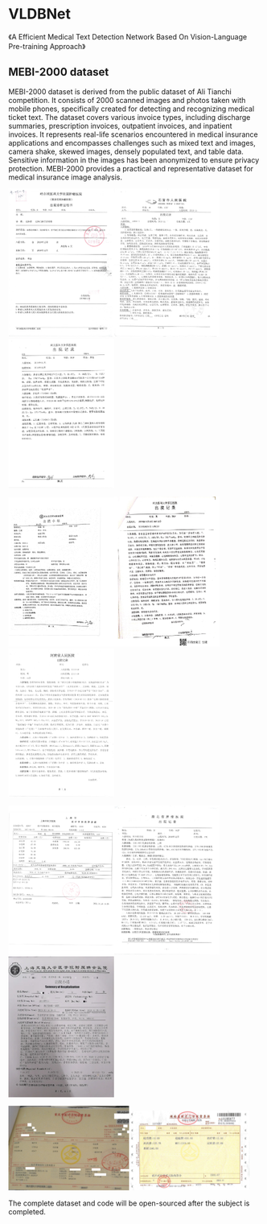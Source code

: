# VLDBNet

《A Efficient Medical Text Detection Network Based
On Vision-Language Pre-training Approach》


## MEBI-2000 dataset

MEBI-2000 dataset is derived from the public dataset of Ali Tianchi competition. It consists of 2000 scanned images and photos taken with mobile phones, specifically created for detecting and recognizing medical ticket text. The dataset covers various invoice types, including discharge summaries, prescription invoices, outpatient invoices, and inpatient invoices. It represents real-life scenarios encountered in medical insurance applications and encompasses challenges such as mixed text and images, camera shake, skewed images, densely populated text, and table data. Sensitive information in the images has been anonymized to ensure privacy protection. MEBI-2000 provides a practical and representative dataset for medical insurance image analysis.

<img src=".\mebi\imgs_11.jpg" width="210px"><img src=".\mebi\imgs_2.jpg" width="210px"><img src=".\mebi\imgs_1.jpg" width="210px">

<img src=".\mebi\imgs_10.jpg" width="210px"><img src=".\mebi\imgs_5.jpg" width="210px"><img src=".\mebi\imgs_3.jpg" width="210px">

<img src=".\mebi\imgs_730.jpg" alt="imgs_730" width="210px"><img src=".\mebi\imgs_8.jpg" width="210px"><img src=".\mebi\imgs_7.jpg" width="210px">

<img src=".\mebi\imgs_308.jpg" width="240px"><img src=".\mebi\imgs_310.jpg" width="240px">




The complete dataset and code will be open-sourced after the subject is completed.

